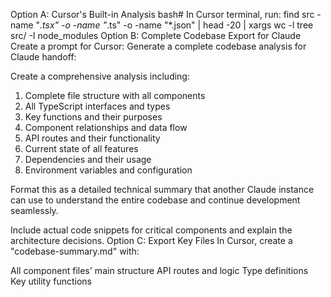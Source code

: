 Option A: Cursor's Built-in Analysis
bash# In Cursor terminal, run:
find src -name "*.tsx" -o -name "*.ts" -o -name "*.json" | head -20 | xargs wc -l
tree src/ -I node_modules
Option B: Complete Codebase Export for Claude
Create a prompt for Cursor:
Generate a complete codebase analysis for Claude handoff:

Create a comprehensive analysis including:
1. Complete file structure with all components
2. All TypeScript interfaces and types
3. Key functions and their purposes
4. Component relationships and data flow
5. API routes and their functionality
6. Current state of all features
7. Dependencies and their usage
8. Environment variables and configuration

Format this as a detailed technical summary that another Claude instance can use to understand the entire codebase and continue development seamlessly.

Include actual code snippets for critical components and explain the architecture decisions.
Option C: Export Key Files
In Cursor, create a "codebase-summary.md" with:

All component files' main structure
API routes and logic
Type definitions
Key utility functions